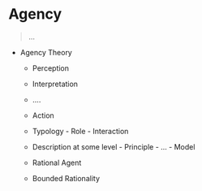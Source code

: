 # Agency

> ...


- Agency    Theory
    - Perception
    - Interpretation
    - ….
    - Action
    - Typology - Role - Interaction
    - Description at some level - Principle - … - Model

    - Rational Agent
    - Bounded Rationality
    